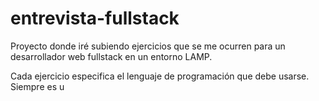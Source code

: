 # entrevista-fullstack

Proyecto donde iré subiendo ejercicios que se me ocurren para un desarrollador web fullstack en un entorno LAMP.

Cada ejercicio especifica el lenguaje de programación que debe usarse. Siempre es u
<!--stackedit_data:
eyJoaXN0b3J5IjpbLTE4ODEwOTUyMjJdfQ==
-->